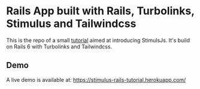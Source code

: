 # Rails App built with Rails, Turbolinks, Stimulus and Tailwindcss

This is the repo of a small [tutorial](http://bit.ly/stimulus-rails) aimed at introducing StimulsJs. It's build on Rails 6 with Turbolinks and Tailwindcss.

## Demo

A live demo is available at: https://stimulus-rails-tutorial.herokuapp.com/
